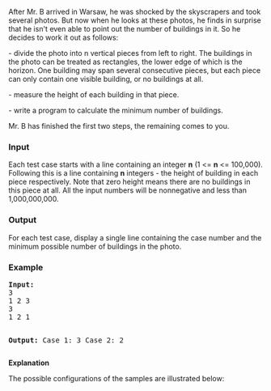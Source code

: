 <p>After Mr. B arrived in Warsaw, he was shocked by the skyscrapers and took several photos. But now when he looks at these photos, he finds in surprise that he isn't even able to point out the number of buildings in it. So he decides to work it out as follows:</p>
<p>- divide the photo into n vertical pieces from left to right. The buildings in the photo can be treated as rectangles, the lower edge of which is the horizon. One building may span several consecutive pieces, but each piece can only contain one visible building, or no buildings at all.</p>
<p>- measure the height of each building in that piece.</p>
<p>- write a program to calculate the minimum number of buildings.</p>
<p>Mr. B has finished the first two steps, the remaining comes to you.</p>
<h3>Input</h3>
<p>Each test case starts with a line containing an integer <strong>n</strong> (1 &lt;= <strong>n</strong> &lt;= 100,000). Following this is a line containing <strong>n</strong> integers - the height of building in each piece respectively. Note that zero height means there are no buildings in this piece at all. All the input numbers will be nonnegative and less than 1,000,000,000.</p>
<h3>Output</h3>
<p>For each test case, display a single line containing the case number and the minimum possible number of buildings in the photo.</p>
<h3>Example</h3>
<pre><strong>Input:</strong>
3
1 2 3
3
1 2 1

<strong>Output:</strong>
Case 1: 3
Case 2: 2
</pre>
<p><strong>Explanation</strong></p>
<p>The possible configurations of the samples are illustrated below:</p>
<p><img src="../../../content/john_jones:city2.jpg" alt=""></p>